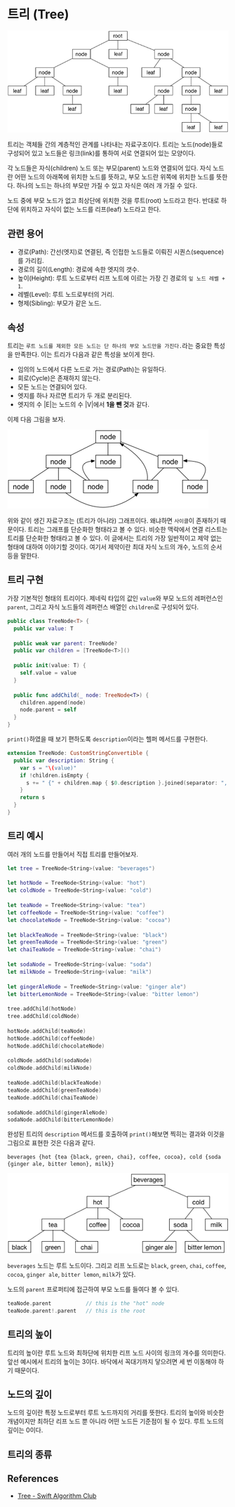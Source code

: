 # 트리 (Tree)

![](images/Tree.png)

트리는 객체들 간의 계층적인 관계를 나타내는 자료구조이다. 트리는 노드(node)들로 구성되어 있고 노드들은 링크(link)를 통하여 서로 연결되어 있는 모양이다.

각 노드들은 자식(children) 노드 또는 부모(parent) 노드와 연결되어 있다. 자식 노드란 어떤 노드의 아래쪽에 위치한 노드를 뜻하고, 부모 노드란 위쪽에 위치한 노드를 뜻한다. 하나의 노드는 하나의 부모만 가질 수 있고 자식은 여러 개 가질 수 있다.

노드 중에 부모 노드가 없고 최상단에 위치한 것을 루트(root) 노드라고 한다. 반대로 하단에 위치하고 자식이 없는 노드를 리프(leaf) 노드라고 한다.

## 관련 용어
- 경로(Path): 간선(엣지)로 연결된, 즉 인접한 노드들로 이뤄진 시퀀스(sequence)를 가리킴.
- 경로의 길이(Length): 경로에 속한 엣지의 갯수.
- 높이(Height): 루트 노드로부터 리프 노트에 이르는 가장 긴 경로의 `잎 노드 레벨 + 1`.
- 레벨(Level): 루트 노드로부터의 거리.
- 형제(Sibling): 부모가 같은 노드.

## 속성
트리는 `루트 노드를 제외한 모든 노드는 단 하나의 부모 노드만을 가진다.`라는 중요한 특성을 만족한다. 이는 트리가 다음과 같은 특성을 보이게 한다.

- 임의의 노드에서 다른 노드로 가는 경로(Path)는 유일하다.
- 회로(Cycle)은 존재하지 않는다.
- 모든 노드는 연결되어 있다.
- 엣지를 하나 자르면 트리가 두 개로 분리된다.
- 엣지의 수 |E|는 노드의 수 |V|에서 **1을 뺀 것**과 같다.

이제 다음 그림을 보자.

![](images/Cycles.png)

위와 같이 생긴 자료구조는 (트리가 아니라) 그래프이다. 왜냐하면 `사이클`이 존재하기 때문이다. 트리는 그래프를 단순화한 형태라고 볼 수 있다. 비슷한 맥락에서 연결 리스트는 트리를 단순화한 형태라고 볼 수 있다. 이 글에서는 트리의 가장 일반적이고 제약 없는 형태에 대하여 이야기할 것이다. 여기서 제약이란 최대 자식 노드의 개수, 노드의 순서 등을 말한다.

## 트리 구현

가장 기본적인 형태의 트리이다. 제네릭 타입의 값인 `value`와 부모 노드의 레퍼런스인 `parent`, 그리고 자식 노드들의 레퍼런스 배열인 `children`로 구성되어 있다.

```swift
public class TreeNode<T> {
  public var value: T

  public weak var parent: TreeNode?
  public var children = [TreeNode<T>]()

  public init(value: T) {
    self.value = value
  }

  public func addChild(_ node: TreeNode<T>) {
    children.append(node)
    node.parent = self
  }
}
```

`print()`하였을 때 보기 편하도록 `description`이라는 헬퍼 메서드를 구현한다.

```swift
extension TreeNode: CustomStringConvertible {
  public var description: String {
    var s = "\(value)"
    if !children.isEmpty {
      s += " {" + children.map { $0.description }.joined(separator: ", ") + "}"
    }
    return s
  }
}
```

## 트리 예시

여러 개의 노드를 만들어서 직접 트리를 만들어보자.

```swift
let tree = TreeNode<String>(value: "beverages")

let hotNode = TreeNode<String>(value: "hot")
let coldNode = TreeNode<String>(value: "cold")

let teaNode = TreeNode<String>(value: "tea")
let coffeeNode = TreeNode<String>(value: "coffee")
let chocolateNode = TreeNode<String>(value: "cocoa")

let blackTeaNode = TreeNode<String>(value: "black")
let greenTeaNode = TreeNode<String>(value: "green")
let chaiTeaNode = TreeNode<String>(value: "chai")

let sodaNode = TreeNode<String>(value: "soda")
let milkNode = TreeNode<String>(value: "milk")

let gingerAleNode = TreeNode<String>(value: "ginger ale")
let bitterLemonNode = TreeNode<String>(value: "bitter lemon")

tree.addChild(hotNode)
tree.addChild(coldNode)

hotNode.addChild(teaNode)
hotNode.addChild(coffeeNode)
hotNode.addChild(chocolateNode)

coldNode.addChild(sodaNode)
coldNode.addChild(milkNode)

teaNode.addChild(blackTeaNode)
teaNode.addChild(greenTeaNode)
teaNode.addChild(chaiTeaNode)

sodaNode.addChild(gingerAleNode)
sodaNode.addChild(bitterLemonNode)
```

완성된 트리의 `description` 메서드를 호출하여 `print()`해보면 찍히는 결과와 이것을 그림으로 표현한 것은 다음과 같다.

```
beverages {hot {tea {black, green, chai}, coffee, cocoa}, cold {soda {ginger ale, bitter lemon}, milk}}
```

![](images/Example.png)

`beverages` 노드는 루트 노드이다. 그리고 리프 노드로는 `black`, `green`, `chai`, `coffee`, `cocoa`, `ginger ale`, `bitter lemon`, `milk`가 있다.

노드의 `parent` 프로퍼티에 접근하여 부모 노드를 들여다 볼 수 있다.

```swift
teaNode.parent           // this is the "hot" node
teaNode.parent!.parent   // this is the root
```

## 트리의 높이

트리의 높이란 루트 노드와 최하단에 위치한 리프 노드 사이의 링크의 개수를 의미한다. 앞선 예시에서 트리의 높이는 3이다. 바닥에서 꼭대기까지 닿으려면 세 번 이동해야 하기 때문이다.

## 노드의 깊이

노드의 깊이란 특정 노드로부터 루트 노드까지의 거리를 뜻한다. 트리의 높이와 비슷한 개념이지만 최하단 리프 노드 뿐 아니라 어떤 노드든 기준점이 될 수 있다. 루트 노드의 깊이는 0이다.

## 트리의 종류

## References

- [Tree - Swift Algorithm Club](https://github.com/raywenderlich/swift-algorithm-club/tree/master/Tree)
